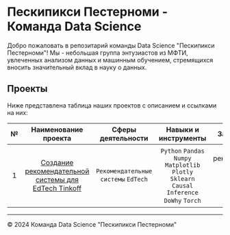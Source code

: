 # Пескипикси Пестерноми - Команда Data Science

Добро пожаловать в репозитарий команды Data Science "Пескипикси Пестерноми"! Мы - небольшая группа энтузиастов из МФТИ, увлеченных анализом данных и машинным обучением, стремящихся вносить значительный вклад в науку о данных.

## Проекты

Ниже представлена таблица наших проектов с описанием и ссылками на них:

| № | Наименование проекта|Сферы деятельности|Навыки и инструменты|Задачи проекта|Ключевые слова проекта|
|:-:|:-:|:-:|:-:|:-:|:-:|
| 1 |[Создание рекомендательной системы для EdTech Tinkoff](https://github.com/Bjorik23/peskipiksi_pesternomi/tree/main/mipt_hakaton_2024_tinkoff)|`Рекомендательные системы` `EdTech`|`Python` `Pandas` `Numpy` `Matplotlib` `Plotly` `Sklearn` `Causal Inference` `DoWhy` `Torch`|Разаботка рекомендательной системы обучающих курсов для сотрудников Tinkoff|предобработка, анализ, временные ряды, классификация, предсказания|

---

© 2024 Команда Data Science "Пескипикси Пестерноми"

